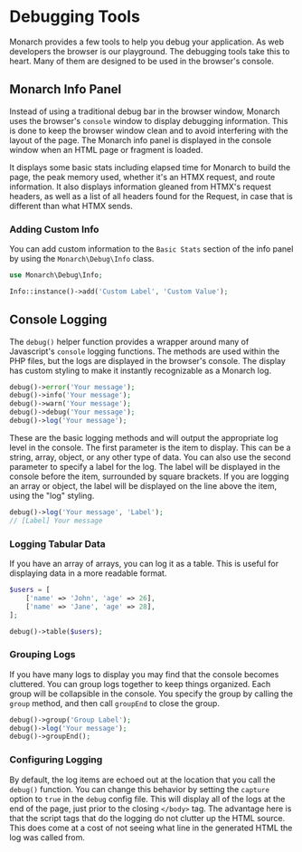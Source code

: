 # Debugging Tools

Monarch provides a few tools to help you debug your application. As web developers the browser is our playground. The debugging tools take this to heart. Many of them are designed to be used in the browser's console.

## Monarch Info Panel

Instead of using a traditional debug bar in the browser window, Monarch uses the browser's `console` window to display debugging information. This is done to keep the browser window clean and to avoid interfering with the layout of the page. The Monarch info panel is displayed in the console window when an HTML page or fragment is loaded.

It displays some basic stats including elapsed time for Monarch to build the page, the peak memory used, whether it's an HTMX request, and route information. It also displays information gleaned from HTMX's request headers, as well as a list of all headers found for the Request, in case that is different than what HTMX sends.

### Adding Custom Info

You can add custom information to the `Basic Stats` section of the info panel by using the `Monarch\Debug\Info` class.

```php
use Monarch\Debug\Info;

Info::instance()->add('Custom Label', 'Custom Value');
```

## Console Logging

The `debug()` helper function provides a wrapper around many of Javascript's `console` logging functions. The methods are used within the PHP files, but the logs are displayed in the browser's console. The display has custom styling to make it instantly recognizable as a Monarch log.

```php
debug()->error('Your message');
debug()->info('Your message');
debug()->warn('Your message');
debug()->debug('Your message');
debug()->log('Your message');
```

These are the basic logging methods and will output the appropriate log level in the console. The first parameter is the item to display. This can be a string, array, object, or any other type of data. You can also use the second parameter to specify a label for the log. The label will be displayed in the console before the item, surrounded by square brackets. If you are logging an array or object, the label will be displayed on the line above the item, using the "log" styling.

```php
debug()->log('Your message', 'Label');
// [Label] Your message
```

### Logging Tabular Data

If you have an array of arrays, you can log it as a table. This is useful for displaying data in a more readable format.

```php
$users = [
    ['name' => 'John', 'age' => 26],
    ['name' => 'Jane', 'age' => 28],
];

debug()->table($users);
```

### Grouping Logs

If you have many logs to display you may find that the console becomes cluttered. You can group logs together to keep things organized.  Each group will be collapsible in the console. You specify the group by calling the `group` method, and then call `groupEnd` to close the group.

```php
debug()->group('Group Label');
debug()->log('Your message');
debug()->groupEnd();
```
### Configuring Logging

By default, the log items are echoed out at the location that you call the `debug()` function. You can change this behavior by setting the `capture` option to `true` in the `debug` config file. This will display all of the logs at the end of the page, just prior to the closing `</body>` tag. The advantage here is that the script tags that do the logging do not clutter up the HTML source. This does come at a cost of not seeing what line in the generated HTML the log was called from.
